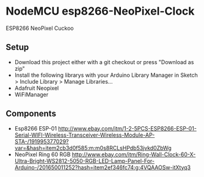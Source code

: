 # NodeMCU esp8266-NeoPixel-Clock

ESP8266 NeoPixel Cuckoo

## Setup

* Download this project either with a git checkout or press "Download as zip"
* Install the following librarys with your Arduino Library Manager in Sketch > Include Library > Manage Libraries...
 * Adafruit Neopixel
 * WiFiManager

## Components
* Esp8266 ESP-01 http://www.ebay.com/itm/1-2-5PCS-ESP8266-ESP-01-Serial-WIFI-Wireless-Transceiver-Wireless-Module-AP-STA-/191995377029?var=&hash=item2cb3d0f585:m:m0s8RCLsHPdb53jvkd0ZbWg
* NeoPixel Ring 60 RGB http://www.ebay.com/itm/Ring-Wall-Clock-60-X-Ultra-Bright-WS2812-5050-RGB-LED-Lamp-Panel-For-Arduino-/201650011252?hash=item2ef346fc74:g:4VQAAOSw-itXtyq3